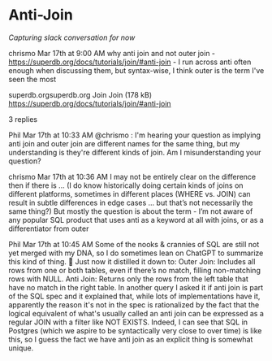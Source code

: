 # Anti-Join

_Capturing slack conversation for now_

chrismo
  Mar 17th at 9:00 AM
why anti join and not outer join - https://superdb.org/docs/tutorials/join/#anti-join - I run across anti often enough when discussing them, but syntax-wise, I think outer is the term I've seen the most

superdb.orgsuperdb.org
Join
Join (178 kB)
https://superdb.org/docs/tutorials/join/#anti-join





3 replies


Phil
  Mar 17th at 10:33 AM
@chrismo
: I'm hearing your question as implying anti join and outer join are different names for the same thing, but my understanding is they're different kinds of join. Am I misunderstanding your question?


chrismo
  Mar 17th at 10:36 AM
I may not be entirely clear on the difference then if there is … (I do know historically doing certain kinds of joins on different platforms, sometimes in different places (WHERE vs. JOIN) can result in subtle differences in edge cases … but that’s not necessarily the same thing?)
But mostly the question is about the term - I’m not aware of any popular SQL product that uses anti as a keyword at all with joins, or as a differentiator from outer


Phil
  Mar 17th at 10:45 AM
Some of the nooks & crannies of SQL are still not yet merged with my DNA, so I do sometimes lean on ChatGPT to summarize this kind of thing. :slightly_smiling_face:  Just now it distilled it down to:
Outer Join: Includes all rows from one or both tables, even if there’s no match, filling non-matching rows with NULL.
Anti Join: Returns only the rows from the left table that have no match in the right table.
In another query I asked it if anti join is part of the SQL spec and it explained that, while lots of implementations have it, apparently the reason it's not in the spec is rationalized by the fact that the logical equivalent of what's usually called an anti join can be expressed as a regular JOIN with a filter like NOT EXISTS. Indeed, I can see that SQL in Postgres (which we aspire to be syntactically very close to over time) is like this, so I guess the fact we have anti join as an explicit thing is somewhat unique.
